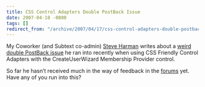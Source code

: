 ```yaml
---
title: CSS Control Adapters Double PostBack Issue
date: 2007-04-18 -0800
tags: []
redirect_from: "/archive/2007/04/17/css-control-adapters-double-postback-issue.aspx/"
---
```


My Coworker (and
Subtext
co-admin) [Steve
Harman](http://stevenharman.net/blog/ "Steve Harman's Blog") writes
about a [weird double PostBack
issue](http://stevenharman.net/blog/archive/2007/04/18/css-control-adapters-cause-double-postback-in-ie.aspx "Double Postback Issue")
he ran into recently when using CSS Friendly Control Adapters with the
CreateUserWizard Membership Provider control.

So far he hasn’t received much in the way of feedback in the
[forums](http://stevenharman.net/blog/archive/2007/04/18/css-control-adapters-cause-double-postback-in-ie.aspx "Forums")
yet. Have any of you run into this?

